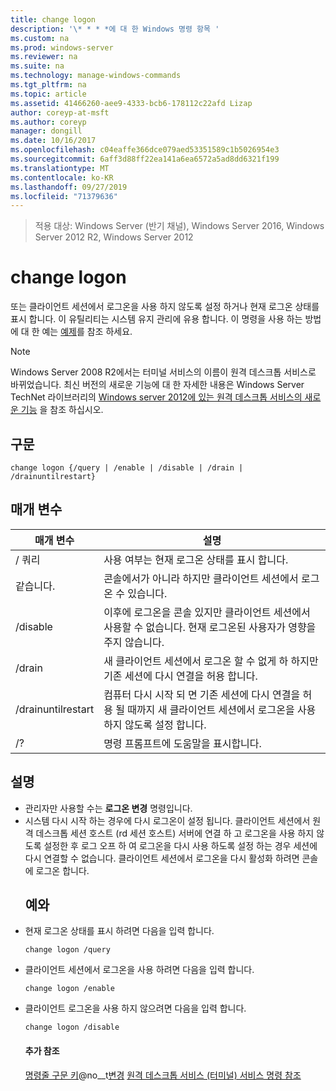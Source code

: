 ```yaml
---
title: change logon
description: '\* * * *에 대 한 Windows 명령 항목 '
ms.custom: na
ms.prod: windows-server
ms.reviewer: na
ms.suite: na
ms.technology: manage-windows-commands
ms.tgt_pltfrm: na
ms.topic: article
ms.assetid: 41466260-aee9-4333-bcb6-178112c22afd Lizap
author: coreyp-at-msft
ms.author: coreyp
manager: dongill
ms.date: 10/16/2017
ms.openlocfilehash: c04eaffe366dce079aed53351589c1b5026954e3
ms.sourcegitcommit: 6aff3d88ff22ea141a6ea6572a5ad8dd6321f199
ms.translationtype: MT
ms.contentlocale: ko-KR
ms.lasthandoff: 09/27/2019
ms.locfileid: "71379636"
---
```

>적용 대상: Windows Server (반기 채널), Windows Server 2016, Windows Server 2012 R2, Windows Server 2012

# <a name="change-logon"></a>change logon
또는 클라이언트 세션에서 로그온을 사용 하지 않도록 설정 하거나 현재 로그온 상태를 표시 합니다.
이 유틸리티는 시스템 유지 관리에 유용 합니다.
이 명령을 사용 하는 방법에 대 한 예는 [예제](#BKMK_examples)를 참조 하세요.
> [!NOTE]
> Windows Server 2008 R2에서는 터미널 서비스의 이름이 원격 데스크톱 서비스로 바뀌었습니다. 최신 버전의 새로운 기능에 대 한 자세한 내용은 Windows Server TechNet 라이브러리의 [Windows server 2012에 있는 원격 데스크톱 서비스의 새로운 기능](https://technet.microsoft.com/library/hh831527) 을 참조 하십시오.
> ## <a name="syntax"></a>구문
> ```
> change logon {/query | /enable | /disable | /drain | /drainuntilrestart}
> ```
> ## <a name="parameters"></a>매개 변수
> 
> |     매개 변수      |                                                       설명                                                        |
> |--------------------|--------------------------------------------------------------------------------------------------------------------------|
> |       / 쿼리       |                             사용 여부는 현재 로그온 상태를 표시 합니다.                              |
> |      같습니다.       |                              콘솔에서가 아니라 하지만 클라이언트 세션에서 로그온 수 있습니다.                              |
> |      /disable      |  이후에 로그온을 콘솔 있지만 클라이언트 세션에서 사용할 수 없습니다. 현재 로그온된 사용자가 영향을 주지 않습니다.   |
> |       /drain       |                 새 클라이언트 세션에서 로그온 할 수 없게 하 하지만 기존 세션에 다시 연결을 허용 합니다.                 |
> | /drainuntilrestart | 컴퓨터 다시 시작 되 면 기존 세션에 다시 연결을 허용 될 때까지 새 클라이언트 세션에서 로그온을 사용 하지 않도록 설정 합니다. |
> |         /?         |                                           명령 프롬프트에 도움말을 표시합니다.                                           |
> 
> ## <a name="remarks"></a>설명
> - 관리자만 사용할 수는 **로그온 변경** 명령입니다.
> - 시스템 다시 시작 하는 경우에 다시 로그온이 설정 됩니다. 클라이언트 세션에서 원격 데스크톱 세션 호스트 (rd 세션 호스트) 서버에 연결 하 고 로그온을 사용 하지 않도록 설정한 후 로그 오프 하 여 로그온을 다시 사용 하도록 설정 하는 경우 세션에 다시 연결할 수 없습니다. 클라이언트 세션에서 로그온을 다시 활성화 하려면 콘솔에 로그온 합니다.
>   ## <a name="BKMK_examples"></a>예와
> - 현재 로그온 상태를 표시 하려면 다음을 입력 합니다.
>   ```
>   change logon /query
>   ```
> - 클라이언트 세션에서 로그온을 사용 하려면 다음을 입력 합니다.
>   ```
>   change logon /enable
>   ```
> - 클라이언트 로그온을 사용 하지 않으려면 다음을 입력 합니다.
>   ```
>   change logon /disable
>   ```
>   #### <a name="additional-references"></a>추가 참조
>   [명령줄 구문 키](command-line-syntax-key.md)@no__t[변경](change.md)
>   [원격 데스크톱 서비스 &#40;터미널&#41; 서비스 명령 참조](remote-desktop-services-terminal-services-command-reference.md)
